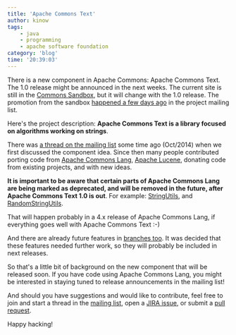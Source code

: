 ```yaml
---
title: 'Apache Commons Text'
author: kinow
tags:
    - java
    - programming
    - apache software foundation
category: 'blog'
time: '20:39:03'
---
```


There is a new component in Apache Commons: Apache Commons Text. The 1.0 release might be announced
in the next weeks. The current site is still in the [Commons Sandbox](http://commons.apache.org/sandbox/commons-text/),
but it will change with the 1.0 release. The promotion from the sandbox
[happened a few days ago](http://markmail.org/message/dm7xwv5wc6z7wme3) in
the project mailing list.

Here's the project description: **Apache Commons Text is a library focused on algorithms working on strings**.

There was [a thread on the mailing list](http://markmail.org/message/3k7m2zrzboji333r)
some time ago (Oct/2014) when we first discussed the component idea. Since then
many people contributed porting code from
[Apache Commons Lang](http://commons.apache.org/proper/commons-lang/),
[Apache Lucene](http://lucene.apache.org/), donating code from existing projects, and with new ideas.

**It is important to be aware that certain parts of Apache Commons Lang are
being marked as deprecated, and will be removed in the future, after Apache Commons Text
1.0 is out**. For example: [StringUtils](https://commons.apache.org/proper/commons-lang/apidocs/org/apache/commons/lang3/StringUtils.html),
and [RandomStringUtils](https://commons.apache.org/proper/commons-lang/apidocs/org/apache/commons/lang3/RandomStringUtils.html).

That will happen probably in a 4.x release of Apache Commons Lang, if everything
goes well with Apache Commons Text :-)

And there are already future features in
[branches too](https://github.com/apache/commons-text/branches/all).
It was decided that these features
needed further work, so they will probably be included in next releases.

So that's a little bit of background on the new component that will be released soon.
If you have code using Apache Commons Lang, you might be interested in staying
tuned to release announcements in the mailing list!

And should you have suggestions and would like to contribute, feel free to join and start
a thread in the [mailing list](https://commons.apache.org/mail-lists.html),
open a [JIRA issue](https://issues.apache.org/jira/browse/TEXT), or submit a
[pull request](https://github.com/apache/commons-text/pulls).

Happy hacking!